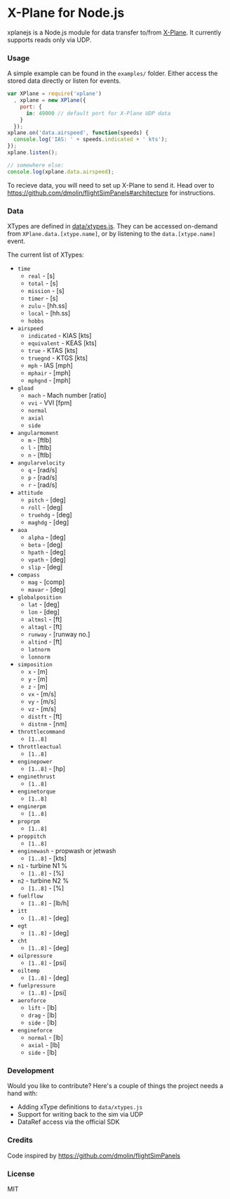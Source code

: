# X-Plane for Node.js

xplanejs is a Node.js module for data transfer to/from [X-Plane](http://www.x-plane.com/). It currently supports reads only via UDP.

### Usage

A simple example can be found in the `examples/` folder. Either access the stored data directly or listen for events.

```javascript
var XPlane = require('xplane')
  , xplane = new XPlane({
    port: {
      in: 49000 // default port for X-Plane UDP data
    }
  });
xplane.on('data.airspeed', function(speeds) {
  console.log('IAS: ' + speeds.indicated + ' kts');
});
xplane.listen();
```
```javascript
// somewhere else:
console.log(xplane.data.airspeed);
```

To recieve data, you will need to set up X-Plane to send it. Head over to https://github.com/dmolin/flightSimPanels#architecture for instructions.

### Data

XTypes are defined in [data/xtypes.js](data/xtypes.js). They can be accessed on-demand from `XPlane.data.[xtype.name]`, or by listening to the `data.[xtype.name]` event.

The current list of XTypes:

- `time`
  - `real` - [s]
  - `total` - [s]
  - `mission` - [s]
  - `timer` - [s]
  - `zulu` - [hh.ss]
  - `local` - [hh.ss]
  - `hobbs`
- `airspeed`
  - `indicated` - KIAS [kts]
  - `equivalent` - KEAS [kts]
  - `true` - KTAS [kts]
  - `truegnd` - KTGS [kts]
  - `mph` - IAS [mph]
  - `mphair` - [mph]
  - `mphgnd` - [mph]
- `gload`
  - `mach` - Mach number [ratio]
  - `vvi` - VVI [fpm]
  - `normal`
  - `axial`
  - `side`
- `angularmoment`
  - `m` - [ftlb]
  - `l` - [ftlb]
  - `n` - [ftlb]
- `angularvelocity`
  - `q` - [rad/s]
  - `p` - [rad/s]
  - `r` - [rad/s]
- `attitude`
  - `pitch` - [deg]
  - `roll` - [deg]
  - `truehdg` - [deg]
  - `maghdg` - [deg]
- `aoa`
  - `alpha` - [deg]
  - `beta` - [deg]
  - `hpath` - [deg]
  - `vpath` - [deg]
  - `slip` - [deg]
- `compass`
  - `mag` - [comp]
  - `mavar` - [deg]
- `globalposition`
  - `lat` - [deg]
  - `lon` - [deg]
  - `altmsl` - [ft]
  - `altagl` - [ft]
  - `runway` - [runway no.]
  - `altind` - [ft]
  - `latnorm`
  - `lonnorm`
- `simposition`
  - `x` - [m]
  - `y` - [m]
  - `z` - [m]
  - `vx` - [m/s]
  - `vy` - [m/s]
  - `vz` - [m/s]
  - `distft` - [ft]
  - `distnm` - [nm]
- `throttlecommand`
  - `[1..8]`
- `throttleactual`
  - `[1..8]`
- `enginepower`
  - `[1..8]` - [hp]
- `enginethrust`
  - `[1..8]`
- `enginetorque`
  - `[1..8]`
- `enginerpm`
  - `[1..8]`
- `proprpm`
  - `[1..8]`
- `proppitch`
  - `[1..8]`
- `enginewash` - propwash or jetwash
  - `[1..8]` - [kts]
- `n1` - turbine N1 %
  - `[1..8]` - [%]
- `n2` - turbine N2 %
  - `[1..8]` - [%]
- `fuelflow`
  - `[1..8]` - [lb/h]
- `itt`
  - `[1..8]` - [deg]
- `egt`
  - `[1..8]` - [deg]
- `cht`
  - `[1..8]` - [deg]
- `oilpressure`
  - `[1..8]` - [psi]
- `oiltemp`
  - `[1..8]` - [deg]
- `fuelpressure`
  - `[1..8]` - [psi]
- `aeroforce`
  - `lift` - [lb]
  - `drag` - [lb]
  - `side` - [lb]
- `engineforce`
  - `normal` - [lb]
  - `axial` - [lb]
  - `side` - [lb]

### Development

Would you like to contribute? Here's a couple of things the project needs a hand with:
- Adding xType definitions to `data/xtypes.js`
- Support for writing back to the sim via UDP
- DataRef access via the official SDK

### Credits

Code inspired by https://github.com/dmolin/flightSimPanels

### License

MIT